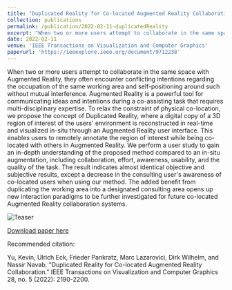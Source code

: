 ```yaml
---
title: "Duplicated Reality for Co-located Augmented Reality Collaboration"
collection: publications
permalink: /publication/2022-02-11-duplicatedReality
excerpt: "When two or more users attempt to collaborate in the same space with Augmented Reality, they often encounter conflicting intentions regarding the occupation of the same working area and self-positioning around such without mutual interference. Augmented Reality is a powerful tool for communicating ideas and intentions during a co-assisting task that requires multi-disciplinary expertise. To relax the constraint of physical co-location, we propose the concept of Duplicated Reality, where a digital copy of a 3D region of interest of the users' environment is reconstructed in real-time and visualized in-situ through an Augmented Reality user interface. This enables users to remotely annotate the region of interest while being co-located with others in Augmented Reality…<br/><img src='/images/DuplicatedRealityTeaser.png'>"
date: 2022-02-11
venue: 'IEEE Transactions on Visualization and Computer Graphics'
paperurl: 'https://ieeexplore.ieee.org/document/9712238'
---
```

When two or more users attempt to collaborate in the same space with Augmented Reality, they often encounter conflicting intentions regarding the occupation of the same working area and self-positioning around such without mutual interference. Augmented Reality is a powerful tool for communicating ideas and intentions during a co-assisting task that requires multi-disciplinary expertise. To relax the constraint of physical co-location, we propose the concept of Duplicated Reality, where a digital copy of a 3D region of interest of the users' environment is reconstructed in real-time and visualized in-situ through an Augmented Reality user interface. This enables users to remotely annotate the region of interest while being co-located with others in Augmented Reality. We perform a user study to gain an in-depth understanding of the proposed method compared to an in-situ augmentation, including collaboration, effort, awareness, usability, and the quality of the task. The result indicates almost identical objective and subjective results, except a decrease in the consulting user's awareness of co-located users when using our method. The added benefit from duplicating the working area into a designated consulting area opens up new interaction paradigms to be further investigated for future co-located Augmented Reality collaboration systems.

![Teaser](/images/DuplicatedRealityTeaser.png)

[Download paper here](https://www.researchgate.net/profile/Kevin_Yu22/publication/358555302_Duplicated_Reality_for_Co-located_Augmented_Reality_Collaboration/links/6230bc474ce552783cbe4c65/Duplicated-Reality-for-Co-located-Augmented-Reality-Collaboration.pdf)


Recommended citation: 

Yu, Kevin, Ulrich Eck, Frieder Pankratz, Marc Lazarovici, Dirk Wilhelm, and Nassir Navab. "Duplicated Reality for Co-located Augmented Reality Collaboration." IEEE Transactions on Visualization and Computer Graphics 28, no. 5 (2022): 2190-2200.